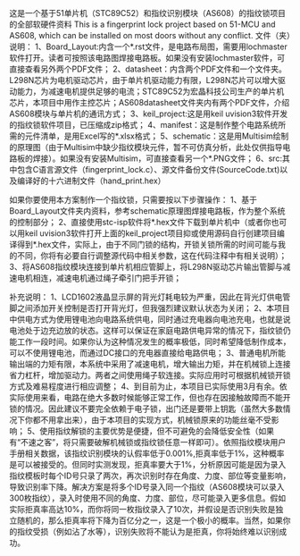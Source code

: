 这是一个基于51单片机（STC89C52）和指纹识别模块（AS608）的指纹锁项目的全部软硬件资料
This is a fingerprint lock project based on 51-MCU and AS608, which can be installed on most doors without any conflict.
文件（夹）说明：
1、Board_Layout:内含一个*.rst文件，是电路布局图，需要用lochmaster软件打开。读者可按照该电路图焊接电路板。如果没有安装lochmaster软件，可直接查看另外两个PDF文件；
2、datasheet：内含两个PDF文件和一个文件夹。L298N芯片为电机驱动芯片，由于单片机驱动能力有限，L298N芯片可以增大驱动能力，为减速电机提供足够的电流；STC89C52为宏晶科技公司生产的单片机芯片，本项目中用作主控芯片；AS608datasheet文件夹内有两个PDF文件，介绍AS608模块与单片机的通讯方式；
3、keil_project:这是用keil uvision3软件开发的指纹锁软件项目，已压缩成zip格式；
4、manifest：这是制作整个电路系统所需的元件清单，是用Excel写的*.xlsx格式；
5、schematic：这是用Multisim绘制的原理图（由于Multisim中缺少指纹模块元件，暂不可仿真分析，此处仅供指导电路板的焊接）。如果没有安装Multisim，可直接查看另一个*.PNG文件；
6、src:其中包含C语言源文件（fingerprint_lock.c）、源文件备份文件(SourceCode.txt)以及编译好的十六进制文件（hand_print.hex）

如果你要使用本方案制作一个指纹锁，只需要按以下步骤操作：
1、基于Board_Layout文件夹内资料，参考schematic原理图焊接电路板，作为整个系统的控制部分；
2、直接使用stc-isp软件将*.hex文件下载到单片机中（或者你也可以用keil uvision3软件打开上面的keil_project项目抑或使用源码自行创建项目编译得到*.hex文件，实际上，由于不同门锁的结构，开锁关锁所需的时间可能与我的不同，你将有必要自行调整源代码中相关参数，这在代码注释中有相关说明）；
3、将AS608指纹模块连接到单片机相应管脚上，将L298N驱动芯片输出管脚与减速电机相连，减速电机通过绳子牵引门把手开锁；

补充说明：
1、LCD1602液晶显示屏的背光灯耗电较为严重，因此在背光灯供电管脚之间添加开关控制是否打开背光灯，但我强烈建议默认状态为关闭；
2、本项目中供电方式为使用锂电池向电路系统供电，同时通过充电器向电池充电，也就是说电池处于边充边放的状态。这样可以保证在家庭电路供电异常的情况下，指纹锁仍能工作一段时间。如果你认为这种情况发生的概率极低，同时希望降低制作成本，可以不使用锂电池，而通过DC接口的充电器直接给电路供电；
3、普通电机所能输出端的力矩有限，本系统中采用了减速电机，增大输出力矩，并在机械锁上连接省力杠杆，增加驱动力。两者之间使用绳子软连接。实际应用时可根据机械锁开锁方式及难易程度进行相应调整；
4、到目前为止，本项目已实际使用3月有余。依实际使用来看，电路在绝大多数时候能够正常工作，但也存在因接触故障而不能开锁的情况。因此建议不要完全依赖于电子锁，出门还是要带上钥匙（虽然大多数情况下你都不用拿出来），由于本项目的实现方式，机械锁原来的功能丝毫不受影响；
5、使用指纹解锁的主要优势是便捷，但不可避免的会降低安全性（如果有“不速之客”，将只需要破解机械锁或指纹锁任意一样即可）。依照指纹模块用户手册相关数据，该指纹识别模块的认假率低于0.001%,拒真率低于1%，这种概率是可以被接受的。但同时实测发现，拒真率要大于1%，分析原因可能是因为录入指纹模板时每个ID号只录了两次，再次识别时存在角度、力度、部位等变量影响，导致识别率下降。解决方案是将多个ID号录入同一个指纹（AS608模块可以录入300枚指纹），录入时使用不同的角度、力度、部位，尽可能录入更多信息。假如实际拒真率高达10%，而你将同一枚指纹录入了10次，并假设是否识别失败是独立随机的，那么拒真率将下降为百亿分之一，这是一个极小的概率。当然，如果你的指纹受损（例如沾了水等），识别失败将不能认为是拒真，你将始终难以识别成功。
